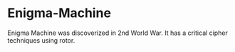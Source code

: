 # Enigma-Machine
Enigma Machine was discoverized in 2nd World War. It has a critical cipher techniques using rotor.
